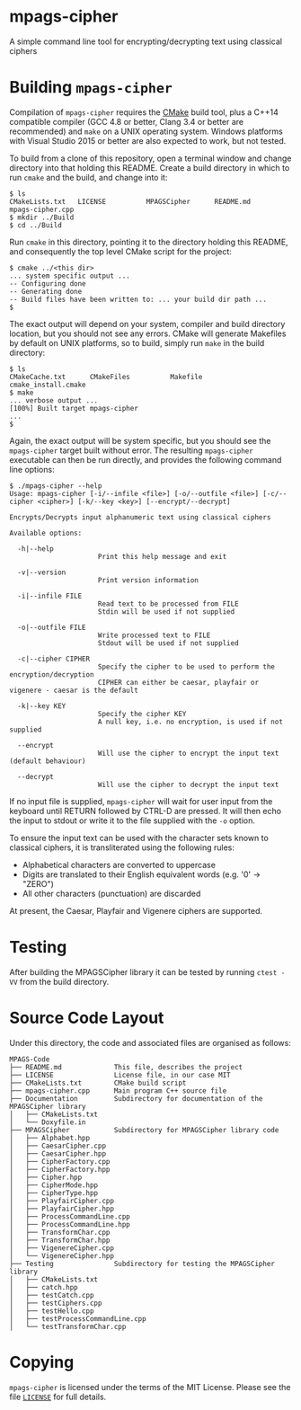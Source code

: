 # mpags-cipher
A simple command line tool for encrypting/decrypting text using classical ciphers

# Building `mpags-cipher`
Compilation of `mpags-cipher` requires the [CMake](http://www.cmake.org)
build tool, plus a  C++14 compatible compiler (GCC 4.8 or better, Clang
3.4 or better are recommended) and `make` on a UNIX operating system.
Windows platforms with Visual Studio 2015 or better are also expected to
work, but not tested.

To build from a clone of this repository, open a terminal window
and change directory into that holding this README. Create a build
directory in which to run `cmake` and the build, and change into it:

```
$ ls
CMakeLists.txt   LICENSE          MPAGSCipher      README.md        mpags-cipher.cpp
$ mkdir ../Build
$ cd ../Build
```

Run `cmake` in this directory, pointing it to the directory holding this
README, and consequently the top level CMake script for the project:

```
$ cmake ../<this dir>
... system specific output ...
-- Configuring done
-- Generating done
-- Build files have been written to: ... your build dir path ...
$
```

The exact output will depend on your system, compiler and build directory
location, but you should not see any errors. CMake will generate
Makefiles by default on UNIX platforms, so to build, simply run `make`
in the build directory:

```
$ ls
CMakeCache.txt      CMakeFiles          Makefile            cmake_install.cmake
$ make
... verbose output ...
[100%] Built target mpags-cipher
...
$
```

Again, the exact output will be system specific, but you should see the
`mpags-cipher` target built without error. The resulting `mpags-cipher`
executable can then be run directly, and provides the following command
line options:

```
$ ./mpags-cipher --help
Usage: mpags-cipher [-i/--infile <file>] [-o/--outfile <file>] [-c/--cipher <cipher>] [-k/--key <key>] [--encrypt/--decrypt]

Encrypts/Decrypts input alphanumeric text using classical ciphers

Available options:

  -h|--help
                      Print this help message and exit

  -v|--version
                      Print version information

  -i|--infile FILE
                      Read text to be processed from FILE
                      Stdin will be used if not supplied

  -o|--outfile FILE
                      Write processed text to FILE
                      Stdout will be used if not supplied

  -c|--cipher CIPHER
                      Specify the cipher to be used to perform the encryption/decryption
                      CIPHER can either be caesar, playfair or vigenere - caesar is the default

  -k|--key KEY
                      Specify the cipher KEY
                      A null key, i.e. no encryption, is used if not supplied

  --encrypt
                      Will use the cipher to encrypt the input text (default behaviour)

  --decrypt
                      Will use the cipher to decrypt the input text
```

If no input file is supplied, `mpags-cipher` will wait for user input
from the keyboard until RETURN followed by CTRL-D are pressed.
It will then echo the input to stdout or write it to the file supplied with
the `-o` option.

To ensure the input text can be used with the character sets known to
classical ciphers, it is transliterated using the following rules:

- Alphabetical characters are converted to uppercase
- Digits are translated to their English equivalent words (e.g. '0' -> "ZERO")
- All other characters (punctuation) are discarded

At present, the Caesar, Playfair and Vigenere ciphers are supported.

# Testing

After building the MPAGSCipher library it can be tested by running `ctest -VV` from the build directory.

# Source Code Layout
Under this directory, the code and associated files are organised as
follows:

```
MPAGS-Code
├── README.md             This file, describes the project
├── LICENSE               License file, in our case MIT
├── CMakeLists.txt        CMake build script
├── mpags-cipher.cpp      Main program C++ source file
├── Documentation         Subdirectory for documentation of the MPAGSCipher library
│   ├── CMakeLists.txt
│   └── Doxyfile.in
├── MPAGSCipher           Subdirectory for MPAGSCipher library code
│   ├── Alphabet.hpp
│   ├── CaesarCipher.cpp
│   ├── CaesarCipher.hpp
│   ├── CipherFactory.cpp
│   ├── CipherFactory.hpp
│   ├── Cipher.hpp
│   ├── CipherMode.hpp
│   ├── CipherType.hpp
│   ├── PlayfairCipher.cpp
│   ├── PlayfairCipher.hpp
│   ├── ProcessCommandLine.cpp
│   ├── ProcessCommandLine.hpp
│   ├── TransformChar.cpp
│   ├── TransformChar.hpp
│   ├── VigenereCipher.cpp
│   └── VigenereCipher.hpp
├── Testing               Subdirectory for testing the MPAGSCipher library
│   ├── CMakeLists.txt
│   ├── catch.hpp
│   ├── testCatch.cpp
│   ├── testCiphers.cpp
│   ├── testHello.cpp
│   ├── testProcessCommandLine.cpp
│   └── testTransformChar.cpp
```

# Copying
`mpags-cipher` is licensed under the terms of the MIT License. Please see
the file [`LICENSE`](LICENSE) for full details.

